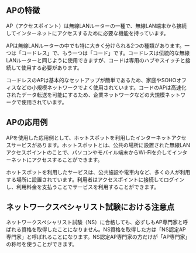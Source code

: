 

## APの特徴
AP（アクセスポイント）は無線LANルーターの一種で、無線LAN端末から接続してインターネットにアクセスするために必要な機能を持っています。

APは無線LANルーターの中でも特に大きく分けられる2つの種類があります。一つは「コードレス」で、もう一つは「コード」です。コードレスは伝統的な無線LANルーターと同じように使用できますが、コードは専用のハブやスイッチと接続して使用する必要があります。

コードレスのAPは基本的なセットアップが簡単であるため、家庭やSOHOオフィスなどの小規模ネットワークでよく使用されています。コードのAPは高速化されたデータ転送を可能にするため、企業ネットワークなどの大規模ネットワークで使用されています。

## APの応用例
APを使用した応用例として、ホットスポットを利用したインターネットアクセスサービスがあります。ホットスポットとは、公共の場所に設置された無線LANアクセスポイントのことで、パソコンやモバイル端末からWi-Fiを介してインターネットにアクセスすることができます。

ホットスポットを利用したサービスは、公共施設や電車内など、多くの人が利用する場所に設置されています。利用者はアクセスポイントに接続してログインし、利用料金を支払うことでサービスを利用することができます。

## ネットワークスペシャリスト試験における注意点
ネットワークスペシャリスト試験（NS）に合格しても、必ずしもAP専門家と呼ばれる資格を取得したことになりません。NS資格を取得した方は「NS認定AP専門家」と呼ばれることになります。NS認定AP専門家の方だけが「AP専門家」の称号を使うことができます。